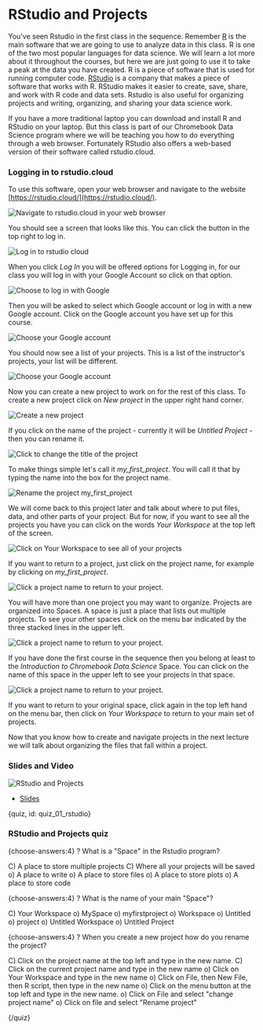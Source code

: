 # RStudio and Projects

You've seen Rstudio in the first class in the sequence. Remember [R](https://www.r-project.org/) is the main software that we are going to use to analyze data in this class. R is one of the two most popular languages for data science. We will learn a lot more about it throughout the courses, but here we are just going to use it to take a peak at the data you have created. R is a piece of software that is used for running computer code. [RStudio](https://www.rstudio.com/) is a company that makes a piece of software that works with R. RStudio makes it easier to create, save, share, and work with R code and data sets. Rstudio is also useful for organizing projects and writing, organizing, and sharing your data science work.  

If you have a more traditional laptop you can download and install R and RStudio on your laptop. But this class is part of our Chromebook Data Science program where we will be teaching you how to do everything through a web browser. Fortunately RStudio also offers a web-based version of their software called rstudio.cloud.


### Logging in to rstudio.cloud

To use this software, open your web browser and navigate to the website [https://rstudio.cloud/](https://rstudio.cloud/).


![Navigate to rstudio.cloud in your web browser](images/01_rstudio_projects/01_fileorganization_rstudio_projects-1.png)

You should see a screen that looks like this. You can click the button in the top right to log in. 


![Log in to rstudio cloud](images/01_rstudio_projects/01_fileorganization_rstudio_projects-2.png)

When you click _Log In_ you will be offered options for Logging in, for our class you will log in with your Google Account so click on that option. 

![Choose to log in with Google](images/01_rstudio_projects/01_fileorganization_rstudio_projects-3.png)

Then you will be asked to select which Google account or log in with a new Google account. Click on the Google account you have set up for this course. 

![Choose your Google account](images/01_rstudio_projects/01_fileorganization_rstudio_projects-4.png)

You should now see a list of your projects. This is a list of the instructor's projects, your list will be different. 

![Choose your Google account](images/01_rstudio_projects/01_fileorganization_rstudio_projects-5.png)

Now you can create a new project to work on for the rest of this class. To create a new project click on _New project_ in the upper right hand corner. 

![Create a new project](images/01_rstudio_projects/01_fileorganization_rstudio_projects-6.png)

If you click on the name of the project - currently it will be _Untitled Project_ - then you can rename it. 

![Click to change the title of the project](images/01_rstudio_projects/01_fileorganization_rstudio_projects-7.png)

To make things simple let's call it _my_first_project_. You will call it that by typing the name into the box for the project name.  

![Rename the project my_first_project](images/01_rstudio_projects/01_fileorganization_rstudio_projects-8.png)

We will come back to this project later and talk about where to put files, data, and other parts of your project. But for now, if you want to see all the projects you have you can click on the words _Your Workspace_ at the top left of the screen. 

![Click on Your Workspace to see all of your projects](images/01_rstudio_projects/01_fileorganization_rstudio_projects-9.png)


If you want to return to a project, just click on the project name, for example by clicking on _my_first_project_. 

![Click a project name to return to your project.](images/01_rstudio_projects/01_fileorganization_rstudio_projects-10.png)


You will have more than one project you may want to organize. Projects are organized into Spaces. A space is just a place that lists out multiple projects. To see your other spaces click on the menu bar indicated by the three stacked lines in the upper left. 

![Click a project name to return to your project.](images/01_rstudio_projects/01_fileorganization_rstudio_projects-11.png)


If you have done the first course in the sequence then you belong at least to the _Introduction to Chromebook Data Science_ Space. You can click on the name of this space in the upper left to see your projects in that space. 


![Click a project name to return to your project.](images/01_rstudio_projects/01_fileorganization_rstudio_projects-12.png)

If you want to return to your original space, click again in the top left hand on the menu bar, then click on _Your Workspace_ to return to your main set of projects. 

Now that you know how to create and navigate projects in the next lecture we will talk about organizing the files that fall within a project. 

### Slides and Video

![RStudio and Projects](https://www.youtube.com/watch?v=-NUquXt-oAM)

* [Slides](https://docs.google.com/presentation/d/1biGNswdBbE9iEzbIBsVT0anGcDXnI1UhZM1l165ixig/edit?usp=sharing)



{quiz, id: quiz_01_rstudio}

### RStudio and Projects quiz

{choose-answers:4}
? What is a "Space" in the Rstudio program? 

C) A place to store multiple projects
C) Where all your projects will be saved
o) A place to write
o) A place to store files
o) A place to store plots
o) A place to store code

{choose-answers:4}
? What is the name of your main "Space"?

C) Your Workspace
o) MySpace
o) myfirstproject
o) Workspace
o) Untitled
o) project
o) Untitled Workspace
o) Untitled Project

{choose-answers:4}
? When you create a new project how do you rename the project?

C) Click on the project name at the top left and type in the new name. 
C) Click on the current project name and type in the new name
o) Click on Your Workspace and type in the new name
o) Click on File, then New File, then R script, then type in the new name
o) Click on the menu button at the top left and type in the new name. 
o) Click on File and select "change project name"
o) Click on file and select "Rename project"

{/quiz}
